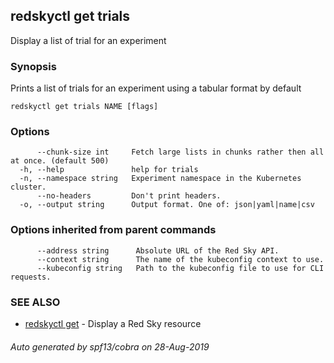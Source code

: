 ## redskyctl get trials

Display a list of trial for an experiment

### Synopsis

Prints a list of trials for an experiment using a tabular format by default

```
redskyctl get trials NAME [flags]
```

### Options

```
      --chunk-size int     Fetch large lists in chunks rather then all at once. (default 500)
  -h, --help               help for trials
  -n, --namespace string   Experiment namespace in the Kubernetes cluster.
      --no-headers         Don't print headers.
  -o, --output string      Output format. One of: json|yaml|name|csv
```

### Options inherited from parent commands

```
      --address string      Absolute URL of the Red Sky API.
      --context string      The name of the kubeconfig context to use.
      --kubeconfig string   Path to the kubeconfig file to use for CLI requests.
```

### SEE ALSO

* [redskyctl get](redskyctl_get.md)	 - Display a Red Sky resource

###### Auto generated by spf13/cobra on 28-Aug-2019
